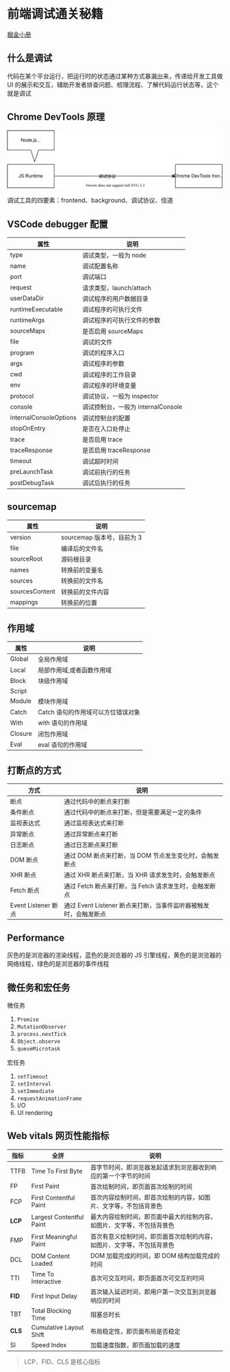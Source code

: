 # 前端调试通关秘籍

[掘金小册](https://juejin.cn/book/7070324244772716556)

## 什么是调试

代码在某个平台运行，把运行时的状态通过某种方式暴漏出来，传递给开发工具做 UI 的展示和交互，辅助开发者排查问题、梳理流程、了解代码运行状态等，这个就是调试

## Chrome DevTools 原理

![Chrome DevTools](../images/chrome-devtools.drawio.svg)

调试工具的四要素：frontend、background、调试协议、信道

## VSCode debugger 配置

| 属性                   | 说明                               |
| ---------------------- | ---------------------------------- |
| type                   | 调试类型，一般为 node              |
| name                   | 调试配置名称                       |
| port                   | 调试端口                           |
| request                | 请求类型，launch/attach            |
| userDataDir            | 调试程序的用户数据目录             |
| runtimeExecutable      | 调试程序的可执行文件               |
| runtimeArgs            | 调试程序的可执行文件的参数         |
| sourceMaps             | 是否启用 sourceMaps                |
| file                   | 调试的文件                         |
| program                | 调试的程序入口                     |
| args                   | 调试程序的参数                     |
| cwd                    | 调试程序的工作目录                 |
| env                    | 调试程序的环境变量                 |
| protocol               | 调试协议，一般为 inspector         |
| console                | 调试控制台，一般为 internalConsole |
| internalConsoleOptions | 调试控制台的配置                   |
| stopOnEntry            | 是否在入口处停止                   |
| trace                  | 是否启用 trace                     |
| traceResponse          | 是否启用 traceResponse             |
| timeout                | 调试超时时间                       |
| preLaunchTask          | 调试前执行的任务                   |
| postDebugTask          | 调试后执行的任务                   |

## sourcemap

| 属性           | 说明                       |
| -------------- | -------------------------- |
| version        | sourcemap 版本号，目前为 3 |
| file           | 编译后的文件名             |
| sourceRoot     | 源码根目录                 |
| names          | 转换前的变量名             |
| sources        | 转换前的文件名             |
| sourcesContent | 转换前的文件内容           |
| mappings       | 转换前的位置               |

## 作用域

| 属性    | 说明                               |
| ------- | ---------------------------------- |
| Global  | 全局作用域                         |
| Local   | 局部作用域,或者函数作用域          |
| Block   | 块级作用域                         |
| Script  |                                    |
| Module  | 模块作用域                         |
| Catch   | Catch 语句的作用域可以方位错误对象 |
| With    | with 语句的作用域                  |
| Closure | 闭包作用域                         |
| Eval    | eval 语句的作用域                  |

## 打断点的方式

| 方式                | 说明                                                             |
| ------------------- | ---------------------------------------------------------------- |
| 断点                | 通过代码中的断点来打断                                           |
| 条件断点            | 通过代码中的断点来打断，但是需要满足一定的条件                   |
| 监视表达式          | 通过监视表达式来打断                                             |
| 异常断点            | 通过异常断点来打断                                               |
| 日志断点            | 通过日志断点来打断                                               |
| DOM 断点            | 通过 DOM 断点来打断，当 DOM 节点发生变化时，会触发断点           |
| XHR 断点            | 通过 XHR 断点来打断，当 XHR 请求发生时，会触发断点               |
| Fetch 断点          | 通过 Fetch 断点来打断，当 Fetch 请求发生时，会触发断点           |
| Event Listener 断点 | 通过 Event Listener 断点来打断，当事件监听器被触发时，会触发断点 |

## Performance

灰色的是浏览器的渲染线程，蓝色的是浏览器的 JS 引擎线程，黄色的是浏览器的网络线程，绿色的是浏览器的事件线程

## 微任务和宏任务

微任务

1. `Promise`
2. `MutationObserver`
3. `process.nextTick`
4. `Object.observe`
5. `queueMicrotask`

宏任务

1. `setTimeout`
2. `setInterval`
3. `setImmediate`
4. `requestAnimationFrame`
5. I/O
6. UI rendering

## Web vitals 网页性能指标

| 指标    | 全拼                     | 说明                                                                   |
| ------- | ------------------------ | ---------------------------------------------------------------------- |
| TTFB    | Time To First Byte       | 首字节时间，即浏览器发起请求到浏览器收到响应的第一个字节的时间         |
| FP      | First Paint              | 首次绘制时间，即页面首次绘制的时间                                     |
| FCP     | First Contentful Paint   | 首次内容绘制时间，即首次绘制的内容，如图片、文字等，不包括背景色       |
| **LCP** | Largest Contentful Paint | 最大内容绘制时间，即页面中最大的绘制内容，如图片、文字等，不包括背景色 |
| FMP     | First Meaningful Paint   | 首次有意义绘制时间，即页面首次绘制的内容，如图片、文字等，不包括背景色 |
| DCL     | DOM Content Loaded       | DOM 加载完成的时间，即 DOM 结构加载完成的时间                          |
| TTI     | Time To Interactive      | 首次可交互时间，即页面首次可交互的时间                                 |
| **FID** | First Input Delay        | 首次输入延迟时间，即用户第一次交互到浏览器响应的时间                   |
| TBT     | Total Blocking Time      | 阻塞总时长                                                             |
| **CLS** | Cumulative Layout Shift  | 布局稳定性，即页面布局是否稳定                                         |
| SI      | Speed Index              | 加载速度指数，即页面加载的速度                                         |

> LCP、FID、CLS 是核心指标
